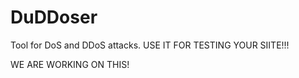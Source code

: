 # DuDDoser
Tool for DoS and DDoS attacks. USE IT FOR TESTING YOUR SIITE!!!


WE ARE WORKING ON THIS!
